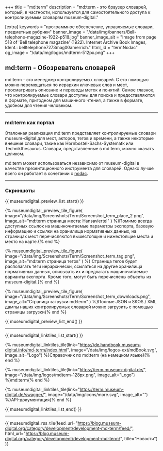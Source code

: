 +++
title = "md:term"
description = "md:term - это браузер словарей, который, в частности, используется для самостоятельного доступа к контролируемым словарям museum-digital."

[extra]
keywords = "программное обеспечение, управляемые словари, предметные рубрики"
banner_image = "/data/img/banners/Bell-telephone-magazine-1922-p518.jpg"
banner_image_alt = "Image from page 518 of 'Bell telephone magazine' (1922). Internet Archive Book Images, Ident.: belltelephone7273mag00amerrich."
html_id = "termNodac"
og_image = "/data/img/logos/mdterm-512px.png"
+++

## md:term - Обозреватель словарей

md:term - это менеджер контролируемых словарей. С его помощью можно перемещаться по иерархии ключевых слов и мест, просматривать описание и переводы меток и понятий. Самое главное, что контролируемые словари доступны для поиска и предоставляются в формате, пригодном для машинного чтения, а также в формате, удобном для чтения человеком.

----

### md:term как портал

Эталонная реализация md:term представляет контролируемые словари museum-digital для мест, акторов, тегов и времени, а также некоторые внешние словари, такие как Hornbostel-Sachs-Systematk или Technikthesaurus. Словари, представленные в md:term, можно скачать целиком.

md:term может использоваться независимо от museum-digital в качестве презентационного инструмента для словарей. Однако лучше всего он работает в сочетании с [nodac](/software/nodac).

----

### Скриншоты

{{ museumdigital_preview_list_start() }}

{% museumdigital_preview_tile_figure(
    image="/data/img/Screenshots/Term/Screenshot_term_place_2.png",
    image_alt="md:term страница места: Hansaviertel"
    ) %}Помимо всегда доступных ссылок на машиночитаемые параметры экспорта, базовую информацию и ссылки на хранилища нормативных данных, на страницах мест перечисляются вышестоящие и нижестоящие места и место на карте.{% end %}

{% museumdigital_preview_tile_figure(
    image="/data/img/Screenshots/Term/Screenshot_term_tag.png",
    image_alt="md:term страница тегов"
) %} Страница тегов будет располагать теги иерархически, ссылаться на другие хранилища нормативных данных, описывать их и предлагать машиночитаемые варианты экспорта. Кроме того, могут быть перечислены объекты из museum-digital.{% end %}

{% museumdigital_preview_tile_figure(
    image="/data/img/Screenshots/Term/Screenshot_term_downloads.png",
    image_alt="Страница загрузки md:term"
    ) %}Полные JSON и SKOS / XML дампы наших контролируемых словарей можно загрузить с помощью страницы загрузки{% end %}

{{ museumdigital_preview_list_end() }}

----

{{ museumdigital_linktiles_list_start() }}

{% museumdigital_linktiles_tile(link="https://de.handbook.museum-digital.info/md-term/index.html",
    image="/data/img/logos-ext/mdBook.svg",
    image_alt="Logo") %}Справочник по md:term (на немецком языке){% end %}

{% museumdigital_linktiles_tile(link="https://term.museum-digital.de/",
    image="/data/img/logos/mdterm-128px.png",
    image_alt="Logo") %}md:term{% end %}

{% museumdigital_linktiles_tile(link="https://term.museum-digital.de/swagger/",
    image="/data/img/icons/more.svg",
    image_alt="") %}API-документация{% end %}

{{ museumdigital_linktiles_list_end() }}

----

{{ museumdigital_rss_tile(feed_url="https://blog.museum-digital.org/category/development/development-md-term/feed/",
    html_url="https://blog.museum-digital.org/category/development/development-md-term/",
    title="Новости") }}
